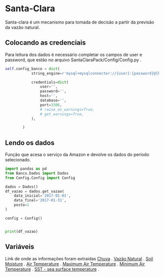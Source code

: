 # Santa-Clara

Santa-clara é um mecanismo para tomada de decisão a partir da previsão da vazão natural. 

## Colocando as credenciais

Para leitura dos dados é necessário completar os campos de user e password, que estão no arquivo SantaClaraPack/Config/Config.py .

```python
self.config_banco = dict(
            string_engine=r'mysql+mysqlconnector://{user}:{password}@{host}:{port}/{database}',

            credentials=dict(
                user='',
                password='',
                host='',
                database='',
                port=3306,
                # raise_on_warnings=True,
                # get_warnings=True,
            ),

        )
```

## Lendo os dados

Função que acesa o serviço da Amazon e devolve os dados do período selecionado.

```python
import pandas as pd
from Banco.Dados import Dados
from Config.Config import Config

dados = Dados()
df_vazao = dados.get_vazao(
    data_inicial='2017-01-01',
    data_final='2017-01-31',
    posto=1
)

config = Config()


print(df_vazao)
```

## Variáveis
Link de onde as informações foram extraidas
[Chuva](http://ftp.cptec.inpe.br/modelos/io/produtos/MERGE/) . 
[Vazão Natural](http://www.ons.org.br/) . 
[Soil Moisture](https://www.esrl.noaa.gov/psd/data/gridded/data.cpcsoil.html) . 
[Air Temperature](https://climatedataguide.ucar.edu/climate-data/global-surface-temperatures-best-berkeley-earth-surface-temperatures) . 
[Maximum Air Temperature](https://climatedataguide.ucar.edu/climate-data/global-surface-temperatures-best-berkeley-earth-surface-temperatures) . 
[Minimum Air Temperature](https://climatedataguide.ucar.edu/climate-data/global-surface-temperatures-best-berkeley-earth-surface-temperatures) . 
[SST - sea surface temperature](https://climatedataguide.ucar.edu/climate-data/global-surface-temperatures-best-berkeley-earth-surface-temperatures) . 
